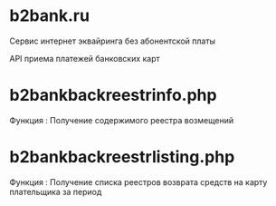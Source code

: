 # b2bank.ru

Сервис интернет эквайринга без абонентской платы

API приема платежей банковских карт




# b2bankbackreestrinfo.php
Функция : Получение содержимого реестра возмещений


# b2bankbackreestrlisting.php
Функция : Получение списка реестров возврата средств на карту плательщика за период
